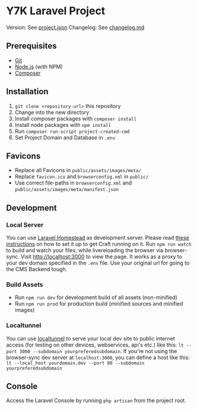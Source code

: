 # Y7K Laravel Project

Version: See [project.json](project.json)
Changelog: See [changelog.md](changelog.md)

## Prerequisites

- [Git](http://git-scm.com/)
- [Node.js](http://nodejs.org/) (with NPM)
- [Composer](https://getcomposer.org/)

## Installation

1. `git clone <repository-url>` this repository
2. Change into the new directory
3. Install composer packages with `composer install`
4. Install node packages with `npm install`
5. Run `composer run-script project-created-cmd`
6. Set Project Domain and Database in `.env`

## Favicons

- Replace all Favicons in `public/assets/images/meta/`
- Replace `favicon.ico` and `browserconfig.xml` in `public/`
- Use correct file-paths in `browserconfig.xml` and `public/assets/images/meta/manifest.json` 

## Development

### Local Server

You can use [Laravel Homestead](https://laravel.com/docs/master/homestead) as development server. Please read [these instructions](https://medium.com/@didgeoridoo/how-to-get-craft-cms-2-5-running-on-a-laravel-homestead-3-0-x-vagrant-box-556fe57ff807#.siftkm7kt) on how to set it up to get Craft running on it.
Run `npm run watch` to build and watch your files, while livereloading the browser via browser-sync. Visit [http://localhost:3000](http://localhost:3000) to view the page. It works as a proxy to your dev domain specified in the `.env` file. Use your original url for going to the CMS Backend tough.

### Build Assets

- Run `npm run dev`  for development build of all assets (non-minified)
- Run `npm run prod` for production build (minified sources and minified images) 

### Localtunnel
You can use [localtunnel](http://http://localtunnel.me/) to serve your local dev site to public internet access (for testing on other devices, webservices, api's etc.) like this: `lt --port 3000 --subdomain yourpreferedsubdomain`. If you're not using the browser-sync dev server at `localhost:3000`, you can define a host like this: `lt --local_host yourdomain.dev --port 80 --subdomain yourpreferedsubdomain`

## Console
Access the Laravel Console by running `php artisan` from the project root.
